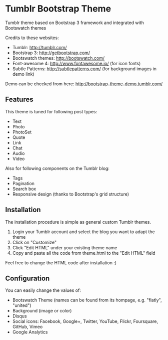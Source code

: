Tumblr Bootstrap Theme
======================

Tumblr theme based on Bootstrap 3 framework and integrated with Bootswatch themes

Credits to these websites:

* Tumblr: http://tumblr.com/
* Bootstrap 3: http://getbootstrap.com/
* Bootswatch themes: http://bootswatch.com/
* Font-awesome 4: http://www.fontawesome.io/ (for icon fonts)
* Subtle Patterns: http://subtlepatterns.com/ (for background images in demo link)

Demo can be checked from here: http://bootstrap-theme-demo.tumblr.com/


Features
-------------------------

This theme is tuned for following post types:

* Text
* Photo
* PhotoSet
* Quote
* Link
* Chat
* Audio
* Video

Also for following components on the Tumblr blog:

* Tags
* Pagination
* Search box
* Responsive design (thanks to Bootstrap's grid structure)


Installation
-------------------------

The installation procedure is simple as general custom Tumblr themes.

1.	Login your Tumblr account and select the blog you want to adapt the theme
2.	Click on "Customize"
3.	Click "Edit HTML" under your existing theme name
4. 	Copy and paste all the code from theme.html to the "Edit HTML" field

Feel free to change the HTML code after installation :)


Configuration
-------------------------

You can easily change the values of:

* Bootswatch Theme (names can be found from its hompage, e.g. "flatly", "united")
* Background (image or color)
* Disqus
* Social icons: Facebook, Google+, Twitter, YouTube, Flickr, Foursquare, GitHub, Vimeo
* Google Analytics
